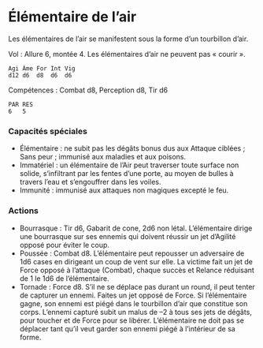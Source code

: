 # Élémentaire de l’air
Les élémentaires de l’air se manifestent sous la forme d’un tourbillon d’air.

Vol : Allure 6, montée 4. Les élémentaires d’air ne peuvent pas « courir ».
```
Agi	Âme	For	Int	Vig
d12	d6	d8	d6	d6
```
Compétences : Combat d8, Perception d8, Tir d6
```
PAR	RES
6	5
```
### Capacités spéciales
- Élémentaire : ne subit pas les dégâts bonus dus aux Attaque ciblées ; Sans peur ; immunisé aux maladies et aux poisons.
- Immatériel : un élémentaire de l’Air peut traverser toute surface non solide, s’infiltrant par les fentes d’une porte, au moyen de bulles à travers l’eau et s’engouffrer dans les voiles.
- Immunité : immunisé aux attaques non magiques excepté le feu.

### Actions
- Bourrasque : Tir d6, Gabarit de cone, 2d6 non létal. L’élémentaire dirige une bourrasque sur ses ennemis qui doivent réussir un jet d’Agilité opposé pour éviter le coup.
- Poussée : Combat d8. L’élémentaire peut repousser un adversaire de 1d6 cases en dirigeant un coup de vent sur elle. La victime fait un jet de Force opposé à l’attaque (Combat), chaque succès et Relance réduisant de 1 le 1d6 de l’élémentaire.
- Tornade : Force d8. S’il ne se déplace pas durant un round, il peut tenter de capturer un ennemi. Faites un jet opposé de Force. Si l’élémentaire gagne, son ennemi est piégé dans le tourbillon d’air que constitue son corps. L’ennemi capturé subit un malus de –2 à tous ses jets de dégâts, pour toucher et de Force pour se libérer. L’élémentaire ne doit pas se déplacer tant qu’il veut garder son ennemi piégé à l’intérieur de sa forme.
